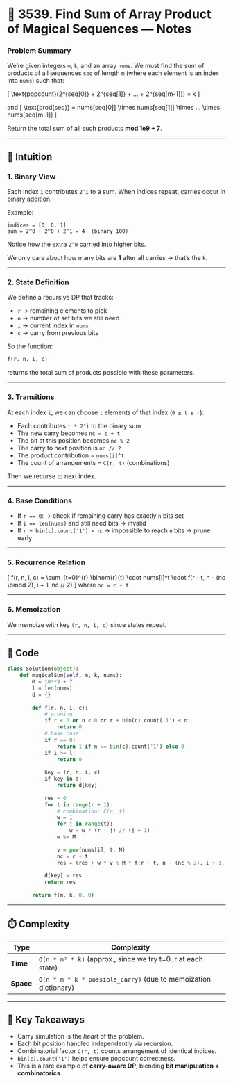 # 🧠 3539. Find Sum of Array Product of Magical Sequences — Notes

### **Problem Summary**

We’re given integers `m`, `k`, and an array `nums`.
We must find the sum of products of all sequences `seq` of length `m`
(where each element is an index into `nums`) such that:

[
\text{popcount}(2^{seq[0]} + 2^{seq[1]} + ... + 2^{seq[m-1]}) = k
]

and
[
\text{prod(seq)} = nums[seq[0]] \times nums[seq[1]] \times ... \times nums[seq[m-1]]
]

Return the total sum of all such products **mod 1e9 + 7**.

---

## 🌱 Intuition

### 1. Binary View

Each index `i` contributes `2^i` to a sum.
When indices repeat, carries occur in binary addition.

Example:

```
indices = [0, 0, 1]
sum = 2^0 + 2^0 + 2^1 = 4  (binary 100)
```

Notice how the extra `2^0` carried into higher bits.

We only care about how many bits are **1** after all carries → that’s the `k`.

---

### 2. State Definition

We define a recursive DP that tracks:

* `r` → remaining elements to pick
* `n` → number of set bits we still need
* `i` → current index in `nums`
* `c` → carry from previous bits

So the function:

```python
f(r, n, i, c)
```

returns the total sum of products possible with these parameters.

---

### 3. Transitions

At each index `i`, we can choose `t` elements of that index (`0 ≤ t ≤ r`):

* Each contributes `t * 2^i` to the binary sum
* The new carry becomes `nc = c + t`
* The bit at this position becomes `nc % 2`
* The carry to next position is `nc // 2`
* The product contribution = `nums[i]^t`
* The count of arrangements = `C(r, t)` (combinations)

Then we recurse to next index.

---

### 4. Base Conditions

* If `r == 0`:
  → check if remaining carry has exactly `n` bits set
* If `i == len(nums)` and still need bits → invalid
* If `r + bin(c).count('1') < n`:
  → impossible to reach `n` bits → prune early

---

### 5. Recurrence Relation

[
f(r, n, i, c) = \sum_{t=0}^{r} \binom{r}{t} \cdot nums[i]^t \cdot f(r - t, n - (nc \bmod 2), i + 1, nc // 2)
]
where `nc = c + t`

---

### 6. Memoization

We memoize with key `(r, n, i, c)` since states repeat.

---

## 🧮 Code

```python
class Solution(object):
    def magicalSum(self, m, k, nums):
        M = 10**9 + 7
        l = len(nums)
        d = {}
        
        def f(r, n, i, c):
            # pruning
            if r < 0 or n < 0 or r + bin(c).count('1') < n:
                return 0
            # base case
            if r == 0:
                return 1 if n == bin(c).count('1') else 0
            if i >= l:
                return 0
            
            key = (r, n, i, c)
            if key in d:
                return d[key]
            
            res = 0
            for t in range(r + 1):
                # combination: C(r, t)
                w = 1
                for j in range(t):
                    w = w * (r - j) // (j + 1)
                w %= M
                
                v = pow(nums[i], t, M)
                nc = c + t
                res = (res + w * v % M * f(r - t, n - (nc % 2), i + 1, nc // 2)) % M
            
            d[key] = res
            return res
        
        return f(m, k, 0, 0)
```

---

## ⏱️ **Complexity**

| Type      | Complexity                                                      |
| --------- | --------------------------------------------------------------- |
| **Time**  | `O(n * m² * k)` (approx., since we try t=0..r at each state)    |
| **Space** | `O(n * m * k * possible_carry)` (due to memoization dictionary) |

---

## 🧩 Key Takeaways

* Carry simulation is the *heart* of the problem.
* Each bit position handled independently via recursion.
* Combinatorial factor `C(r, t)` counts arrangement of identical indices.
* `bin(c).count('1')` helps ensure popcount correctness.
* This is a rare example of **carry-aware DP**, blending **bit manipulation + combinatorics**.


